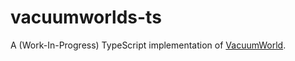 # vacuumworlds-ts

A (Work-In-Progress) TypeScript implementation of [VacuumWorld](https://github.com/dicelab-rhul/vacuumworld).
